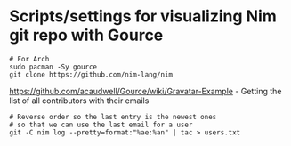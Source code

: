 # Scripts/settings for visualizing Nim git repo with Gource



```
# For Arch
sudo pacman -Sy gource
git clone https://github.com/nim-lang/nim
```

https://github.com/acaudwell/Gource/wiki/Gravatar-Example - Getting the list of all contributors with their emails

```
# Reverse order so the last entry is the newest ones
# so that we can use the last email for a user
git -C nim log --pretty=format:"%ae:%an" | tac > users.txt
```